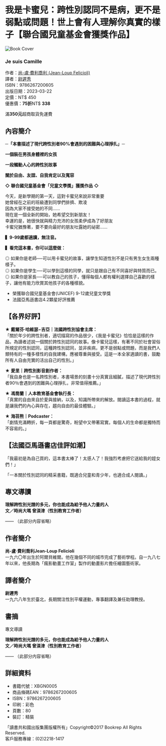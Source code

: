 # 我是卡蜜兒：跨性別認同不是病，更不是弱點或問題！世上會有人理解你真實的樣子【聯合國兒童基金會獲獎作品】

![Book Cover](https://www.bookrepclub.com.tw/webroot/file/book/pic_1678687226_17613_8.jpg)

### Je suis Camille

作者：[尚-盧‧費利喬利 (Jean-Loup Felicioli)](javascript:void(0);)  
譯者：[尉遲秀](javascript:void(0);)  
ISBN：9786267200605  
出版日期：2023-03-22  
定價：NT$ 450  
優惠價：**75折**NT$ **338**  

滿**350元**超商取貨免運費

## 內容簡介

**─「本書描述了現代跨性別者90%會遇到的困難與心理掙扎」─**

**一個裝在男孩身體裡的女孩**

**一段觸動人心的跨性別故事**

**關於自由、友誼、自我肯定以及寬容**

**◇** **聯合國兒童基金會「兒童文學獎」獲獎作品** **◇**

今天，是新學期的第一天，這對卡蜜兒來說非常重要  
她曾經在之前的班級遭到同學們排擠、欺凌  
因為大家不接受她的不同……  
現在是一個全新的開始，她希望交到新朋友！  
幸運的是，她很快就與精力充沛的女孩柔伊成為了好朋友  
卡蜜兒猶豫著，要不要向最好的朋友吐露她的祕密……

**▍9-99歲都適讀，無注音。**

**▍看完這本書，你可以這麼做：**

◎ 如果你是老師──可以用卡蜜兒的故事，讓學生知道性別不是只有男生女生兩種樣子。  
◎ 如果你是學生──可以學到這樣的同學，就只是跟自己有不同喜好與特質而已。  
◎ 如果你是家長──可以教自己的孩子，懂得每個人都有權利選擇自己喜歡的樣子，讓他有能力欣賞其他孩子的各種樣貌。

-   榮獲聯合國兒童基金會(UNICEF) 9-12歲兒童文學獎
-   法國亞馬遜書店4.2顆星好評推薦  

## 【各界好評】

★ **戴爾芬‧哈維瑟−吉亞｜法國跨性別協會主席：**  
「關於年少的跨性別者，適切描寫的作品很少，《我是卡蜜兒》恰恰是這樣的作品，為讀者述說一個關於跨性別認同的故事。像卡蜜兒這樣，有著不同於社會習俗所規定的性別認同，這種跨性別認同，並非疾病，更不是弱點或問題，而是我們人類特有的一種多樣性的自我建構，應被尊重與接受。這是一本全家適讀的書，鼓勵所有人自由充實的活出自己的性別。」

★ **愛里｜跨性別影音創作者：**  
「我自身也是一名跨性別者，本書場景的刻畫十分真實且細膩，描述了現代跨性別者90％會遇到的困難與心理掙扎，非常值得推薦。」

★ **馮喬蘭｜人本教育基金會執行長：**  
「真實的自由來自於愛與接納，以及，知識所帶來的解放。閱讀這本書的過程，就是讓我們的內心與存在，趨向自由的最佳體驗。」

★ **海苔熊｜Podcaster：**  
「劇情充滿轉折，每一頁都是驚奇，盼望中又帶著寫實。每個人的生命都是獨特而不容易的。」

## 【法國亞馬遜書店佳評如潮】

「我最初是為自己買的，這本書太棒了！太感人了！我強烈考慮把它送給我的姪女們！」

「一本關於性別認同的精采書籍，既適合兒童和青少年，也適合成人閱讀。」

## 專文導讀

**理解跨性別光譜的多元，你也能成為給予他人力量的人**  
**文／時尚大嗎 曾渼津（性別教育工作者）**

—— （此部分内容省略）

## 作者簡介 

**尚-盧‧費利喬利Jean-Loup Felicioli**  
一九六〇年出生於阿爾貝維爾。他在幾個不同的城市完成了藝術學程。自一九八七年以來，他長期為「瘋影動畫工作室」製作的動畫影片擔任繪圖藝術家。

## 譯者簡介

**尉遲秀**  
一九六八年生於臺北，長期關注性別平權運動，專事翻譯及兼任助理教授。

## 書摘 

專文導讀

**理解跨性別光譜的多元，你也能成為給予他人力量的人**  
**文／時尚大嗎 曾渼津（性別教育工作者）**  

—— （此部分内容省略）

## 詳細資料

- 書籍代號：XBGN0005  
- 商品條碼EAN：9786267200605  
- ISBN：9786267200605  
- 印刷：彩色  
- 頁數：80  
- 裝訂：精裝  

「讀書共和國出版集團版權所有」Copyright©2017 Bookrep All Rights Reserved.  
客戶服務專線：(02)2218-1417